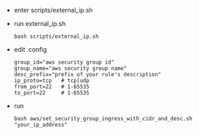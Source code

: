 * enter scripts/external_ip.sh
  
* run external_ip.sh

  ```
  bash scripts/external_ip.sh
  ```

* edit .config

  ```
  group_id="aws security group id"
  group_name="aws security group name"
  desc_prefix="prefix of your rule's description"
  ip_proto=tcp   # tcp|udp
  from_port=22   # 1-65535
  to_port=22     # 1-65535
  ```

* run 
  ```
  bash aws/set_security_group_ingress_with_cidr_and_desc.sh "your_ip_address"
  ```
